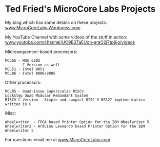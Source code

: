 # Ted Fried's MicroCore Labs Projects

My blog which has some details on these projects: www.MicroCoreLabs.Wordpress.com

My YouTube Channel with some videos of the stuff in action: www.youtube.com/channel/UC9B3TaEUon-araO2j7tp9jg/videos



Microsequencer-based processors: 

    MCL65 - MOS 6502 
          - C Version as well
    MCL51 - Intel 8051
    MCL86 - Intel 8086/8088

    
Other processors:

    MCLR5 - Quad-Issue Superscalar RISCV
    Lockstep Quad Modular Redundant System 
    RISCV C Version - Simple and compact RISC-V RS32I implementation written in C
    

Misc:

    Wheelwriter  - FPGA based Printer Option for the IBM Wheelwriter 5
    Wheelwriter2 - Arduino Leonardo based Printer Option for the IBM Wheelwriter 5
    
        
For questions email me at www.MicroCoreLabs.com
